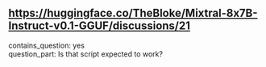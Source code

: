 ## https://huggingface.co/TheBloke/Mixtral-8x7B-Instruct-v0.1-GGUF/discussions/21

contains_question: yes  
question_part: Is that script expected to work?